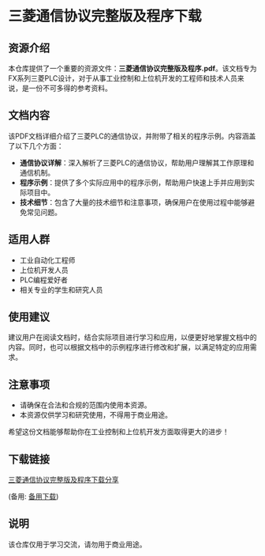 # 三菱通信协议完整版及程序下载

## 资源介绍

本仓库提供了一个重要的资源文件：**三菱通信协议完整版及程序.pdf**。该文档专为FX系列三菱PLC设计，对于从事工业控制和上位机开发的工程师和技术人员来说，是一份不可多得的参考资料。

## 文档内容

该PDF文档详细介绍了三菱PLC的通信协议，并附带了相关的程序示例。内容涵盖了以下几个方面：

- **通信协议详解**：深入解析了三菱PLC的通信协议，帮助用户理解其工作原理和通信机制。
- **程序示例**：提供了多个实际应用中的程序示例，帮助用户快速上手并应用到实际项目中。
- **技术细节**：包含了大量的技术细节和注意事项，确保用户在使用过程中能够避免常见问题。

## 适用人群

- 工业自动化工程师
- 上位机开发人员
- PLC编程爱好者
- 相关专业的学生和研究人员

## 使用建议

建议用户在阅读文档时，结合实际项目进行学习和应用，以便更好地掌握文档中的内容。同时，也可以根据文档中的示例程序进行修改和扩展，以满足特定的应用需求。

## 注意事项

- 请确保在合法和合规的范围内使用本资源。
- 本资源仅供学习和研究使用，不得用于商业用途。

希望这份文档能够帮助你在工业控制和上位机开发方面取得更大的进步！

## 下载链接
[三菱通信协议完整版及程序下载分享](https://pan.quark.cn/s/cec3a58cf3c8) 

(备用: [备用下载](https://pan.baidu.com/s/1sw9Ig7G9t-cQa-LbzfzFzg?pwd=1234))

## 说明

该仓库仅用于学习交流，请勿用于商业用途。
